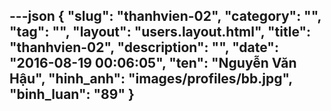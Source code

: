 ---json
{
    "slug": "thanhvien-02",
    "category": "",
    "tag": "",
    "layout": "users.layout.html",
    "title": "thanhvien-02",
    "description": "",
    "date": "2016-08-19 00:06:05",
    "ten": "Nguyễn Văn Hậu",
    "hinh_anh": "images/profiles/bb.jpg",
    "binh_luan": "89"
}
---
